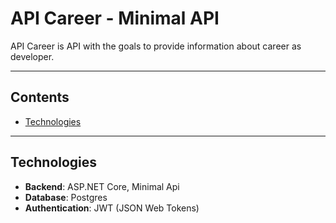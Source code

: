 # API Career - Minimal API

API Career is API with the goals to provide information about career as developer.

---

## Contents

- [Technologies](#technologies)

---

## Technologies

- **Backend**: ASP.NET Core, Minimal Api
- **Database**: Postgres
- **Authentication**: JWT (JSON Web Tokens)
